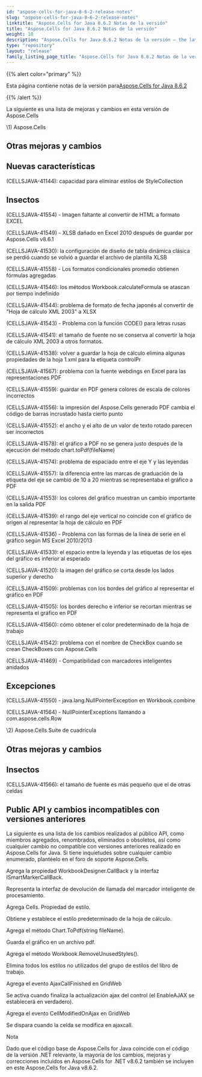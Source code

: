 ```yaml
---
id: "aspose-cells-for-java-8-6-2-release-notes"
slug: "aspose-cells-for-java-8-6-2-release-notes"
linktitle: "Aspose.Cells for Java 8.6.2 Notas de la versión"
title: "Aspose.Cells for Java 8.6.2 Notas de la versión"
weight: 10
description: "Aspose.Cells for Java 8.6.2 Notas de la versión – the latest updates and fixes."
type: "repository"
layout: "release"
family_listing_page_title: "Aspose.Cells for Java 8.6.2 Notas de la versión"
---
```

{{% alert color="primary" %}} 

 Esta página contiene notas de la versión para[Aspose.Cells for Java 8.6.2](https://releases.aspose.com/cells/java/new-releases/aspose.cells-for-java-8.6.2/)

{{% /alert %}} 

 La siguiente es una lista de mejoras y cambios en esta versión de Aspose.Cells



\1) Aspose.Cells 


## **Otras mejoras y cambios**

## **Nuevas características**


 (CELLSJAVA-41144): capacidad para eliminar estilos de StyleCollection


## **Insectos**


 (CELLSJAVA-41554) - Imagen faltante al convertir de HTML a formato EXCEL

(CELLSJAVA-41549) - XLSB dañado en Excel 2010 después de guardar por Aspose.Cells v8.6.1

 (CELLSJAVA-41530): la configuración de diseño de tabla dinámica clásica se perdió cuando se volvió a guardar el archivo de plantilla XLSB

 (CELLSJAVA-41558) - Los formatos condicionales promedio obtienen fórmulas agregadas

 (CELLSJAVA-41546): los métodos Workbook.calculateFormula se atascan por tiempo indefinido

 (CELLSJAVA-41544): problema de formato de fecha japonés al convertir de "Hoja de cálculo XML 2003" a XLSX

 (CELLSJAVA-41543) - Problema con la función CODE() para letras rusas

 (CELLSJAVA-41541): el tamaño de fuente no se conserva al convertir la hoja de cálculo XML 2003 a otros formatos.

 (CELLSJAVA-41538): volver a guardar la hoja de cálculo elimina algunas propiedades de la hoja 1.xml para la etiqueta controlPr

 (CELLSJAVA-41567): problema con la fuente webdings en Excel para las representaciones PDF

 (CELLSJAVA-41559): guardar en PDF genera colores de escala de colores incorrectos

 (CELLSJAVA-41556): la impresión del Aspose.Cells generado PDF cambia el código de barras incrustado hasta cierto punto

(CELLSJAVA-41552): el ancho y el alto de un valor de texto rotado parecen ser incorrectos

 (CELLSJAVA-41578): el gráfico a PDF no se genera justo después de la ejecución del método chart.toPdf(fileName)

 (CELLSJAVA-41574): problema de espaciado entre el eje Y y las leyendas

 (CELLSJAVA-41557): la diferencia entre las marcas de graduación de la etiqueta del eje se cambió de 10 a 20 mientras se representaba el gráfico a PDF

 (CELLSJAVA-41553): los colores del gráfico muestran un cambio importante en la salida PDF

 (CELLSJAVA-41539): el rango del eje vertical no coincide con el gráfico de origen al representar la hoja de cálculo en PDF

 (CELLSJAVA-41536) - Problema con las formas de la línea de serie en el gráfico según MS Excel 2010/2013

 (CELLSJAVA-41533): el espacio entre la leyenda y las etiquetas de los ejes del gráfico es inferior al esperado

 (CELLSJAVA-41520): la imagen del gráfico se corta desde los lados superior y derecho

 (CELLSJAVA-41509): problemas con los bordes del gráfico al representar el gráfico en PDF

(CELLSJAVA-41505): los bordes derecho e inferior se recortan mientras se representa el gráfico en PDF

 (CELLSJAVA-41560): cómo obtener el color predeterminado de la hoja de trabajo

 (CELLSJAVA-41542): problema con el nombre de CheckBox cuando se crean CheckBoxes con Aspose.Cells

 (CELLSJAVA-41469) - Compatibilidad con marcadores inteligentes anidados


## **Excepciones**


 (CELLSJAVA-41550) - java.lang.NullPointerException en Workbook.combine

 (CELLSJAVA-41564) - NullPointerExceptions llamando a com.aspose.cells.Row



 \2) Aspose.Cells Suite de cuadrícula


## **Otras mejoras y cambios**

## **Insectos**


 (CELLSJAVA-41566): el tamaño de fuente es más pequeño que el de otras celdas


## **Public API y cambios incompatibles con versiones anteriores**


 La siguiente es una lista de los cambios realizados al público API, como miembros agregados, renombrados, eliminados o obsoletos, así como cualquier cambio no compatible con versiones anteriores realizado en Aspose.Cells for Java. Si tiene inquietudes sobre cualquier cambio enumerado, plantéelo en el foro de soporte Aspose.Cells.



 Agrega la propiedad WorkbookDesigner.CallBack y la interfaz ISmartMarkerCallBack.

 Representa la interfaz de devolución de llamada del marcador inteligente de procesamiento.



 Agrega Cells. Propiedad de estilo.

 Obtiene y establece el estilo predeterminado de la hoja de cálculo.



 Agrega el método Chart.ToPdf(string fileName).

 Guarda el gráfico en un archivo pdf.



 Agrega el método Workbook.RemoveUnusedStyles().

 Elimina todos los estilos no utilizados del grupo de estilos del libro de trabajo.



Agrega el evento AjaxCallFinished en GridWeb

 Se activa cuando finaliza la actualización ajax del control (el EnableAJAX se establecerá en verdadero).



 Agrega el evento CellModifiedOnAjax en GridWeb

 Se dispara cuando la celda se modifica en ajaxcall.





 Nota

 Dado que el código base de Aspose.Cells for Java coincide con el código de la versión .NET relevante, la mayoría de los cambios, mejoras y correcciones incluidos en Aspose.Cells for .NET v8.6.2 también se incluyen en este Aspose.Cells for Java v8.6.2.
